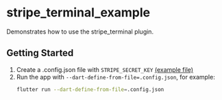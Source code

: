 # stripe_terminal_example

Demonstrates how to use the stripe_terminal plugin.

## Getting Started

1. Create a .config.json file with `STRIPE_SECRET_KEY` [(example file)](example_config.json)
2. Run the app with `--dart-define-from-file=.config.json`, for example:
    ```bash
    flutter run --dart-define-from-file=.config.json
    ```
